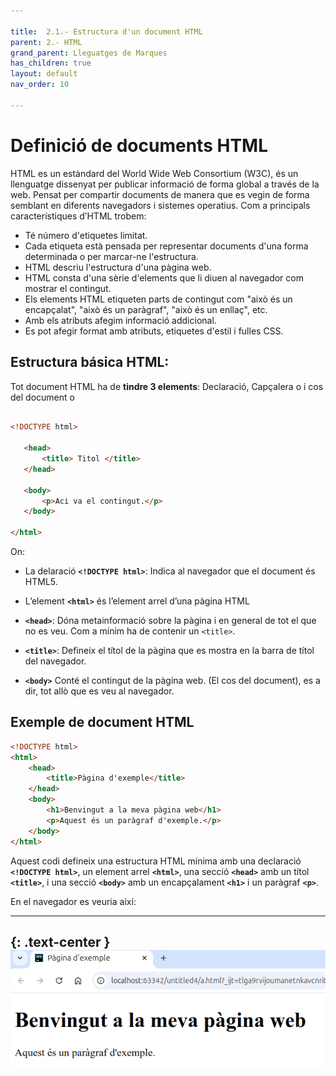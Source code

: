```yaml
---

title:  2.1.- Estructura d'un document HTML
parent: 2.- HTML
grand_parent: Lleguatges de Marques
has_children: true
layout: default
nav_order: 10

---
```



# Definició de documents HTML

HTML es un estàndard del World Wide Web Consortium (W3C), és un llenguatge dissenyat per publicar  informació de forma global a través de la web.
Pensat per compartir documents de manera que es vegin de forma semblant en diferents navegadors i sistemes operatius.
Com a principals característiques d’HTML trobem:

- Té número d'etiquetes limitat.
- Cada etiqueta està pensada per representar documents d'una forma determinada o per marcar-ne l'estructura.
- HTML descriu l'estructura d'una pàgina web.
- HTML consta d'una sèrie d'elements que li diuen al navegador com mostrar el contingut.
- Els elements HTML etiqueten parts de contingut com "això és un encapçalat", "això és un paràgraf", "això és un enllaç", etc.
- 	Amb els atributs afegim informació addicional.
- Es pot afegir format amb atributs, etiquetes d'estil i fulles CSS.

## Estructura básica HTML:

Tot document HTML ha de **tindre 3 elements**: Declaració, Capçalera  o <head> i cos del document o <body>
    
 ```html

<!DOCTYPE html>

    <head>     
        <title> Titol </title>    
    </head>

    <body>    
        <p>Aci va el contingut.</p>
    </body>

</html>
```
On:
- La delaració **`<!DOCTYPE html>`**: Indica al navegador que el document és HTML5.
- L’element **`<html>`** és l’element arrel d’una pàgina HTML
- **`<head>`**: Dóna metainformació sobre la pàgina i en general de tot el que no es veu. Com a mínim ha de contenir un `<title>`.
  
- **`<title>`**: Defineix el títol de la pàgina que es mostra en la barra de títol del navegador.
- **`<body>`** Conté el contingut de la pàgina web. (El cos del document), es a dir, tot allò que es veu al navegador.

## Exemple de document HTML

```html 
<!DOCTYPE html>
<html>
    <head>
        <title>Pàgina d'exemple</title>
    </head>
    <body>
        <h1>Benvingut a la meva pàgina web</h1>
        <p>Aquest és un paràgraf d'exemple.</p>
    </body>
</html>
```

Aquest codi defineix una estructura HTML mínima amb una declaració **`<!DOCTYPE html>`**, un element arrel **`<html>`**, una secció **`<head>`** amb un títol **`<title>`**, i una secció **`<body>`** amb un encapçalament **`<h1>`** i un paràgraf **`<p>`**.

En el navegador es veuria així:

--- 
{: .text-center }
![alt text](imatges/estructuraBasica.png)
---



